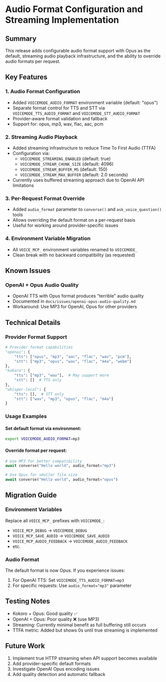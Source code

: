 # Audio Format Configuration and Streaming Implementation

## Summary

This release adds configurable audio format support with Opus as the default, streaming audio playback infrastructure, and the ability to override audio formats per request.

## Key Features

### 1. Audio Format Configuration
- Added `VOICEMODE_AUDIO_FORMAT` environment variable (default: "opus")
- Separate format control for TTS and STT via `VOICEMODE_TTS_AUDIO_FORMAT` and `VOICEMODE_STT_AUDIO_FORMAT`
- Provider-aware format validation and fallback
- Support for: opus, mp3, wav, flac, aac, pcm

### 2. Streaming Audio Playback
- Added streaming infrastructure to reduce Time To First Audio (TTFA)
- Configuration via:
  - `VOICEMODE_STREAMING_ENABLED` (default: true)
  - `VOICEMODE_STREAM_CHUNK_SIZE` (default: 4096)
  - `VOICEMODE_STREAM_BUFFER_MS` (default: 150)
  - `VOICEMODE_STREAM_MAX_BUFFER` (default: 2.0 seconds)
- Currently uses buffered streaming approach due to OpenAI API limitations

### 3. Per-Request Format Override
- Added `audio_format` parameter to `converse()` and `ask_voice_question()` tools
- Allows overriding the default format on a per-request basis
- Useful for working around provider-specific issues

### 4. Environment Variable Migration
- All `VOICE_MCP_` environment variables renamed to `VOICEMODE_`
- Clean break with no backward compatibility (as requested)

## Known Issues

### OpenAI + Opus Audio Quality
- OpenAI TTS with Opus format produces "terrible" audio quality
- Documented in `docs/issues/openai-opus-audio-quality.md`
- Workaround: Use MP3 for OpenAI, Opus for other providers

## Technical Details

### Provider Format Support
```python
# Provider format capabilities
"openai": {
    "tts": ["opus", "mp3", "aac", "flac", "wav", "pcm"],
    "stt": ["mp3", "opus", "wav", "flac", "m4a", "webm"]
},
"kokoro": {
    "tts": ["mp3", "wav"],  # May support more
    "stt": []  # TTS only
},
"whisper-local": {
    "tts": [],  # STT only
    "stt": ["wav", "mp3", "opus", "flac", "m4a"]
}
```

### Usage Examples

#### Set default format via environment:
```bash
export VOICEMODE_AUDIO_FORMAT=mp3
```

#### Override format per request:
```python
# Use MP3 for better compatibility
await converse("Hello world", audio_format="mp3")

# Use Opus for smaller file size
await converse("Hello world", audio_format="opus")
```

## Migration Guide

### Environment Variables
Replace all `VOICE_MCP_` prefixes with `VOICEMODE_`:
- `VOICE_MCP_DEBUG` → `VOICEMODE_DEBUG`
- `VOICE_MCP_SAVE_AUDIO` → `VOICEMODE_SAVE_AUDIO`
- `VOICE_MCP_AUDIO_FEEDBACK` → `VOICEMODE_AUDIO_FEEDBACK`
- etc.

### Audio Format
The default format is now Opus. If you experience issues:
1. For OpenAI TTS: Set `VOICEMODE_TTS_AUDIO_FORMAT=mp3`
2. For specific requests: Use `audio_format="mp3"` parameter

## Testing Notes

- Kokoro + Opus: Good quality ✅
- OpenAI + Opus: Poor quality ❌ (use MP3)
- Streaming: Currently minimal benefit as full buffering still occurs
- TTFA metric: Added but shows 0s until true streaming is implemented

## Future Work

1. Implement true HTTP streaming when API support becomes available
2. Add provider-specific default formats
3. Investigate OpenAI Opus encoding issues
4. Add quality detection and automatic fallback